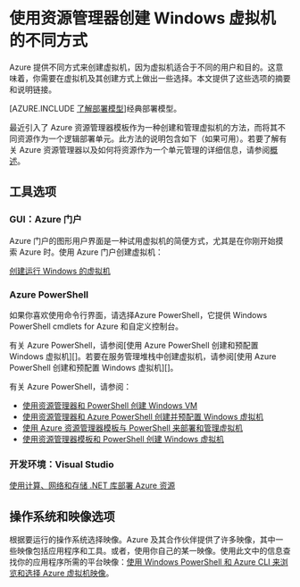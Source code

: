 <properties
	pageTitle="创建 Windows VM 的不同方式 | Windows Azure"
	description="列出使用资源管理器创建 Windows 虚拟机的不同方式。"
	services="virtual-machines"
	documentationCenter=""
	authors="cynthn"
	manager="timlt"
	editor=""
	tags="azure-resource-manager"/>

<tags
	ms.service="virtual-machines"
	ms.date="10/22/2015"
	wacn.date="12/31/2015"/>

# 使用资源管理器创建 Windows 虚拟机的不同方式

Azure 提供不同方式来创建虚拟机，因为虚拟机适合于不同的用户和目的。这意味着，你需要在虚拟机及其创建方式上做出一些选择。本文提供了这些选项的摘要和说明链接。

[AZURE.INCLUDE [了解部署模型](../includes/learn-about-deployment-models-rm-include.md)]经典部署模型。

最近引入了 Azure 资源管理器模板作为一种创建和管理虚拟机的方法，而将其不同资源作为一个逻辑部署单元。此方法的说明包含如下（如果可用）。若要了解有关 Azure 资源管理器以及如何将资源作为一个单元管理的详细信息，请参阅[概述][]。

## 工具选项

### GUI：Azure 门户

Azure 门户的图形用户界面是一种试用虚拟机的简便方式，尤其是在你刚开始摸索 Azure 时。使用 Azure 门户创建虚拟机：

[创建运行 Windows 的虚拟机][]

### Azure PowerShell

如果你喜欢使用命令行界面，请选择Azure PowerShell，它提供 Windows PowerShell cmdlets for Azure 和自定义控制台。

有关 Azure PowerShell，请参阅[使用 Azure PowerShell 创建和预配置 Windows 虚拟机][]。若要在服务管理堆栈中创建虚拟机，请参阅[使用 Azure PowerShell 创建和预配置 Windows 虚拟机][]。

有关 Azure PowerShell，请参阅：

- [使用资源管理器和 PowerShell 创建 Windows VM][]
- [使用资源管理器和 Azure PowerShell 创建并预配置 Windows 虚拟机][]
- [使用 Azure 资源管理器模板与 PowerShell 来部署和管理虚拟机][]
- [使用资源管理器模板和 PowerShell 创建 Windows 虚拟机][]

### 开发环境：Visual Studio

[使用计算、网络和存储 .NET 库部署 Azure 资源][]

## 操作系统和映像选项

根据要运行的操作系统选择映像。Azure 及其合作伙伴提供了许多映像，其中一些映像包括应用程序和工具。或者，使用你自己的某一映像。使用此文中的信息查找你的应用程序所需的平台映像：[使用 Windows PowerShell 和 Azure CLI 来浏览和选择 Azure 虚拟机映像][]。

<!-- LINKS -->
[概述]: /documentation/articles/resource-group-overview

[创建运行 Windows 的虚拟机]: /documentation/articles/virtual-machines-windows-tutorial

[适合使用针对 Mac、Linux 和 Windows 的 Azure CLI 进行虚拟机操作的等效资源管理器和服务管理命令]: /documentation/articles/xplat-cli-azure-manage-vm-asm-arm
[使用 Azure 资源管理器模板和 Azure CLI 部署和管理虚拟机]: /documentation/articles/virtual-machines-deploy-rmtemplates-azure-cli
[使用资源管理器和 Azure PowerShell 创建并预配置 Windows 虚拟机]: /documentation/articles/virtual-machines-ps-create-preconfigure-windows-resource-manager-vms
[使用 Azure 资源管理器模板与 PowerShell 来部署和管理虚拟机]: /documentation/articles/virtual-machines-deploy-rmtemplates-powershell
[使用资源管理器和 PowerShell 创建 Windows VM]: /documentation/articles/virtual-machines-create-windows-powershell-resource-manager
[使用资源管理器模板和 PowerShell 创建 Windows 虚拟机]: /documentation/articles/virtual-machines-create-windows-powershell-resource-manager-template-simple


[使用 Windows PowerShell 和 Azure CLI 来浏览和选择 Azure 虚拟机映像]: /documentation/articles/resource-groups-vm-searching
[使用计算、网络和存储 .NET 库部署 Azure 资源]: /documentation/articles/virtual-machines-arm-deployment

[Sign in to the virtual machine]: /documentation/articles/virtual-machines-log-on-windows-server

[Base configuration test environment]: /documentation/articles/virtual-machines-base-configuration-test-environment

[Azure hybrid cloud test environments]: /documentation/articles/virtual-machines-hybrid-cloud-test-environments

<!---HONumber=Mooncake_1221_2015-->